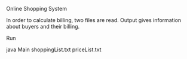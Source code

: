 Online Shopping System

In order to calculate billing, two files are read. Output gives information about buyers and their billing. 

Run

java Main shoppingList.txt priceList.txt
